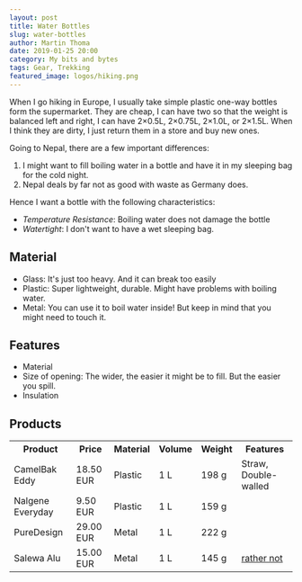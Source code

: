 ```yaml
---
layout: post
title: Water Bottles
slug: water-bottles
author: Martin Thoma
date: 2019-01-25 20:00
category: My bits and bytes
tags: Gear, Trekking
featured_image: logos/hiking.png
---
```

When I go hiking in Europe, I usually take simple plastic one-way bottles form
the supermarket. They are cheap, I can have two so that the weight is balanced
left and right, I can have 2×0.5L, 2×0.75L, 2×1.0L, or 2×1.5L. When I think
they are dirty, I just return them in a store and buy new ones.

Going to Nepal, there are a few important differences:

1. I might want to fill boiling water in a bottle and have it in my sleeping
   bag for the cold night.
2. Nepal deals by far not as good with waste as Germany does.

Hence I want a bottle with the following characteristics:

* *Temperature Resistance*: Boiling water does not damage the bottle
* *Watertight*: I don't want to have a wet sleeping bag.


## Material

* Glass: It's just too heavy. And it can break too easily
* Plastic: Super lightweight, durable. Might have problems with boiling water.
* Metal: You can use it to boil water inside! But keep in mind that you might
  need to touch it.

## Features

* Material
* Size of opening: The wider, the easier it might be to fill. But the easier
  you spill.
* Insulation


## Products

<table>
    <tr>
        <th>Product</th>
        <th>Price</th>
        <th>Material</th>
        <th>Volume</th>
        <th>Weight</th>
        <th>Features</th>
    </tr>
    <tr>
        <td>CamelBak Eddy</td>
        <td>18.50 EUR</td>
        <td>Plastic</td>
        <td>1 L</td>
        <td>198 g</td>
        <td>Straw, Double-walled</td>
    </tr>
    <tr>
        <td>Nalgene Everyday</td>
        <td>9.50 EUR</td>
        <td>Plastic</td>
        <td>1 L</td>
        <td>159 g</td>
        <td></td>
    </tr>
    <tr>
        <td>PureDesign</td>
        <td>29.00 EUR</td>
        <td>Metal</td>
        <td>1 L</td>
        <td>222 g</td>
        <td></td>
    </tr>
    <tr>
        <td>Salewa Alu</td>
        <td>15.00 EUR</td>
        <td>Metal</td>
        <td>1 L</td>
        <td>145 g</td>
        <td><a href="https://www.youtube.com/watch?v=xHXdEj55BF4">rather not</a></td>
    </tr>
</table>
